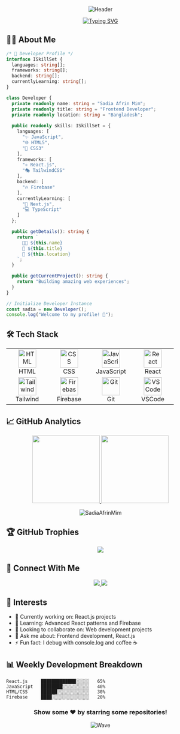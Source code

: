 <div align="center">
  
![Header](https://capsule-render.vercel.app/api?type=waving&color=gradient&height=200&section=header&text=Sadia%20Afrin%20Mim&fontSize=50&animation=fadeIn)

[![Typing SVG](https://readme-typing-svg.demolab.com?font=Fira+Code&duration=3000&pause=1000&color=F7AA7D&center=true&vCenter=true&width=435&lines=Frontend+Developer;React.js+Enthusiast;Learning+and+Growing)](https://git.io/typing-svg)

</div>

## 👩‍💻 About Me
```typescript
/* 🌟 Developer Profile */
interface ISkillSet {
  languages: string[];
  frameworks: string[];
  backend: string[];
  currentlyLearning: string[];
}

class Developer {
  private readonly name: string = "Sadia Afrin Mim";
  private readonly title: string = "Frontend Developer";
  private readonly location: string = "Bangladesh";
  
  public readonly skills: ISkillSet = {
    languages: [
      "✨ JavaScript",
      "🌐 HTML5",
      "🎨 CSS3"
    ],
    frameworks: [
      "⚛️ React.js",
      "🎭 TailwindCSS"
    ],
    backend: [
      "🔥 Firebase"
    ],
    currentlyLearning: [
      "📱 Next.js",
      "💻 TypeScript"
    ]
  };

  public getDetails(): string {
    return `
      👩‍💻 ${this.name}
      🚀 ${this.title}
      📍 ${this.location}
    `;
  }

  public getCurrentProject(): string {
    return "Building amazing web experiences";
  }
}

// Initialize Developer Instance
const sadia = new Developer();
console.log("Welcome to my profile! 👋");
```

## 🛠️ Tech Stack
<div align="center">
<table>
<tr>
<td align="center" width="96">
  <a href="#">
    <img src="https://skillicons.dev/icons?i=html" width="48" height="48" alt="HTML" />
  </a>
  <br>HTML
</td>
<td align="center" width="96">
  <a href="#">
    <img src="https://skillicons.dev/icons?i=css" width="48" height="48" alt="CSS" />
  </a>
  <br>CSS
</td>
<td align="center" width="96">
  <a href="#">
    <img src="https://skillicons.dev/icons?i=js" width="48" height="48" alt="JavaScript" />
  </a>
  <br>JavaScript
</td>
<td align="center" width="96">
  <a href="#">
    <img src="https://skillicons.dev/icons?i=react" width="48" height="48" alt="React" />
  </a>
  <br>React
</td>
</tr>
<tr>
<td align="center" width="96">
  <a href="#">
    <img src="https://skillicons.dev/icons?i=tailwind" width="48" height="48" alt="Tailwind" />
  </a>
  <br>Tailwind
</td>
<td align="center" width="96">
  <a href="#">
    <img src="https://skillicons.dev/icons?i=firebase" width="48" height="48" alt="Firebase" />
  </a>
  <br>Firebase
</td>
<td align="center" width="96">
  <a href="#">
    <img src="https://skillicons.dev/icons?i=git" width="48" height="48" alt="Git" />
  </a>
  <br>Git
</td>
<td align="center" width="96">
  <a href="#">
    <img src="https://skillicons.dev/icons?i=vscode" width="48" height="48" alt="VSCode" />
  </a>
  <br>VSCode
</td>
</tr>
</table>
</div>

## 📈 GitHub Analytics
<p align="center">
<a href="https://github.com/SadiaAfrinMim">
  <img height="180em" src="https://github-readme-stats.vercel.app/api?username=SadiaAfrinMim&show_icons=true&theme=radical"/>
  <img height="180em" src="https://github-readme-stats.vercel.app/api/top-langs/?username=SadiaAfrinMim&layout=compact&theme=radical"/>
</a>
</p>

<p align="center">
  <img src="https://github-readme-streak-stats.herokuapp.com/?user=SadiaAfrinMim&theme=radical" alt="SadiaAfrinMim" />
</p>

## 🏆 GitHub Trophies
<p align="center">
  <img src="https://github-profile-trophy.vercel.app/?username=SadiaAfrinMim&theme=radical&row=1&column=6" />
</p>

## 🤝 Connect With Me
<p align="center">
  <a href="https://www.linkedin.com/in/sadia-afrin-mim-5198121b0/">
    <img src="https://img.shields.io/badge/LinkedIn-0077B5?style=for-the-badge&logo=linkedin&logoColor=white" />
  </a>
  <a href="mailto:sadiaafrinmim660@gmail.com">
    <img src="https://img.shields.io/badge/Gmail-D14836?style=for-the-badge&logo=gmail&logoColor=white" />
  </a>
</p>

## 📌 Interests
- 🔭 Currently working on: React.js projects
- 🌱 Learning: Advanced React patterns and Firebase
- 👯 Looking to collaborate on: Web development projects
- 💬 Ask me about: Frontend development, React.js
- ⚡ Fun fact: I debug with console.log and coffee ☕

## 📊 Weekly Development Breakdown
```text
React.js     █████████████░░░░░   65%
JavaScript   ████████░░░░░░░░░░   40%
HTML/CSS     ██████░░░░░░░░░░░░   30%
Firebase     ████░░░░░░░░░░░░░░   20%
```

<div align="center">
  
### Show some ❤️ by starring some repositories!

![Wave](https://capsule-render.vercel.app/api?type=waving&color=gradient&height=100&section=footer)
</div>
